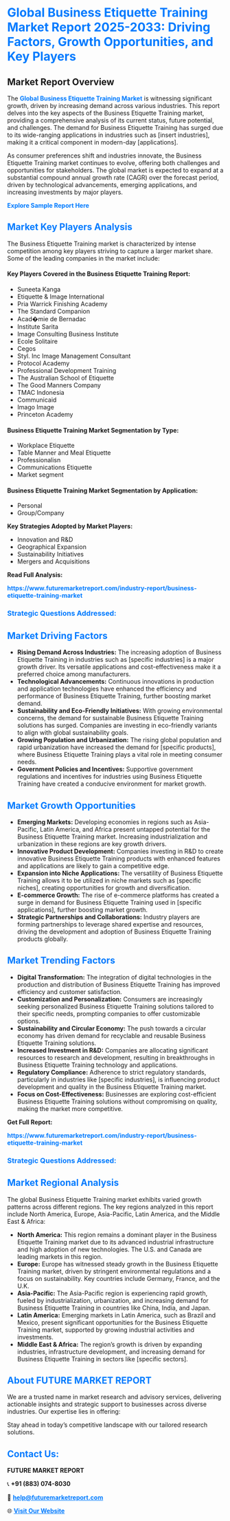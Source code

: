 <h1 style="color: #007BFF;">Global Business Etiquette Training Market Report 2025-2033: Driving Factors, Growth Opportunities, and Key Players</h1>

<section id="overview">
<h2>Market Report Overview</h2>
<p>The <a href="https://www.futuremarketreport.com/industry-report/business-etiquette-training-market" style="color: #007BFF; text-decoration: none;"><strong>Global Business Etiquette Training Market</strong></a> is witnessing significant growth, driven by increasing demand across various industries. This report delves into the key aspects of the Business Etiquette Training market, providing a comprehensive analysis of its current status, future potential, and challenges. The demand for Business Etiquette Training has surged due to its wide-ranging applications in industries such as [insert industries], making it a critical component in modern-day [applications].</p>
<p>As consumer preferences shift and industries innovate, the Business Etiquette Training market continues to evolve, offering both challenges and opportunities for stakeholders. The global market is expected to expand at a substantial compound annual growth rate (CAGR) over the forecast period, driven by technological advancements, emerging applications, and increasing investments by major players.</p>
</section>

<section id="overview">
<p><a href="https://www.futuremarketreport.com/request-sample/reportId=106953" style="color: #007BFF; text-decoration: none;"><strong>Explore Sample Report Here</strong></a></p>
</section>

<section id="key-players">
<h2 style="color: #007BFF;">Market Key Players Analysis</h2>
<p>The Business Etiquette Training market is characterized by intense competition among key players striving to capture a larger market share. Some of the leading companies in the market include:</p>
<h4>Key Players Covered in the Business Etiquette Training Report:</h4>
<ul><li>Suneeta Kanga</li><li>Etiquette &amp; Image International</li><li>Pria Warrick Finishing Academy</li><li>The Standard Companion</li><li>Acad�mie de Bernadac</li><li>Institute Sarita</li><li>Image Consulting Business Institute</li><li>Ecole Solitaire</li><li>Cegos</li><li>Styl. Inc Image Management Consultant</li><li>Protocol Academy</li><li>Professional Development Training</li><li>The Australian School of Etiquette</li><li>The Good Manners Company</li><li>TMAC Indonesia</li><li>Communicaid</li><li>Imago Image</li><li>Princeton Academy</li></ul>
<h4>Business Etiquette Training Market Segmentation by Type:</h4>
<ul><li>Workplace Etiquette</li><li>Table Manner and Meal Etiquette</li><li>Professionalisn</li><li>Communications Etiquette</li><li>Market segment</li></ul>

<h4>Business Etiquette Training Market Segmentation by Application:</h4>
<ul><li>Personal</li><li>Group/Company</li></ul>
<p><strong>Key Strategies Adopted by Market Players:</strong></p>
<ul>
<li>Innovation and R&D</li>
<li>Geographical Expansion</li>
<li>Sustainability Initiatives</li>
<li>Mergers and Acquisitions</li>
</ul>
</section>

<section>
<p><strong>Read Full Analysis: </strong></p><a href="https://www.futuremarketreport.com/industry-report/business-etiquette-training-market" style="color: #007BFF; text-decoration: none;"><strong>https://www.futuremarketreport.com/industry-report/business-etiquette-training-market</strong></a>
<h3 style="color: #007BFF;">Strategic Questions Addressed:</h3>
</section>

<section id="driving-factors">
<h2 style="color: #007BFF;">Market Driving Factors</h2>
<ul>
<li><strong>Rising Demand Across Industries:</strong> The increasing adoption of Business Etiquette Training in industries such as [specific industries] is a major growth driver. Its versatile applications and cost-effectiveness make it a preferred choice among manufacturers.</li>
<li><strong>Technological Advancements:</strong> Continuous innovations in production and application technologies have enhanced the efficiency and performance of Business Etiquette Training, further boosting market demand.</li>
<li><strong>Sustainability and Eco-Friendly Initiatives:</strong> With growing environmental concerns, the demand for sustainable Business Etiquette Training solutions has surged. Companies are investing in eco-friendly variants to align with global sustainability goals.</li>
<li><strong>Growing Population and Urbanization:</strong> The rising global population and rapid urbanization have increased the demand for [specific products], where Business Etiquette Training plays a vital role in meeting consumer needs.</li>
<li><strong>Government Policies and Incentives:</strong> Supportive government regulations and incentives for industries using Business Etiquette Training have created a conducive environment for market growth.</li>
</ul>
</section>

<section id="growth-opportunities">
<h2 style="color: #007BFF;">Market Growth Opportunities</h2>
<ul>
<li><strong>Emerging Markets:</strong> Developing economies in regions such as Asia-Pacific, Latin America, and Africa present untapped potential for the Business Etiquette Training market. Increasing industrialization and urbanization in these regions are key growth drivers.</li>
<li><strong>Innovative Product Development:</strong> Companies investing in R&D to create innovative Business Etiquette Training products with enhanced features and applications are likely to gain a competitive edge.</li>
<li><strong>Expansion into Niche Applications:</strong> The versatility of Business Etiquette Training allows it to be utilized in niche markets such as [specific niches], creating opportunities for growth and diversification.</li>
<li><strong>E-commerce Growth:</strong> The rise of e-commerce platforms has created a surge in demand for Business Etiquette Training used in [specific applications], further boosting market growth.</li>
<li><strong>Strategic Partnerships and Collaborations:</strong> Industry players are forming partnerships to leverage shared expertise and resources, driving the development and adoption of Business Etiquette Training products globally.</li>
</ul>
</section>

<section id="trending-factors">
<h2 style="color: #007BFF;">Market Trending Factors</h2>
<ul>
<li><strong>Digital Transformation:</strong> The integration of digital technologies in the production and distribution of Business Etiquette Training has improved efficiency and customer satisfaction.</li>
<li><strong>Customization and Personalization:</strong> Consumers are increasingly seeking personalized Business Etiquette Training solutions tailored to their specific needs, prompting companies to offer customizable options.</li>
<li><strong>Sustainability and Circular Economy:</strong> The push towards a circular economy has driven demand for recyclable and reusable Business Etiquette Training solutions.</li>
<li><strong>Increased Investment in R&D:</strong> Companies are allocating significant resources to research and development, resulting in breakthroughs in Business Etiquette Training technology and applications.</li>
<li><strong>Regulatory Compliance:</strong> Adherence to strict regulatory standards, particularly in industries like [specific industries], is influencing product development and quality in the Business Etiquette Training market.</li>
<li><strong>Focus on Cost-Effectiveness:</strong> Businesses are exploring cost-efficient Business Etiquette Training solutions without compromising on quality, making the market more competitive.</li>
</ul>
</section>

<section>
<p><strong>Get Full Report: </strong></p><a href="https://www.futuremarketreport.com/industry-report/business-etiquette-training-market" style="color: #007BFF; text-decoration: none;"><strong>https://www.futuremarketreport.com/industry-report/business-etiquette-training-market</strong></a>
<h3 style="color: #007BFF;">Strategic Questions Addressed:</h3>
</section>


<section id="regional-analysis">
<h2 style="color: #007BFF;">Market Regional Analysis</h2>
<p>The global Business Etiquette Training market exhibits varied growth patterns across different regions. The key regions analyzed in this report include North America, Europe, Asia-Pacific, Latin America, and the Middle East & Africa:</p>
<ul>
<li><strong>North America:</strong> This region remains a dominant player in the Business Etiquette Training market due to its advanced industrial infrastructure and high adoption of new technologies. The U.S. and Canada are leading markets in this region.</li>
<li><strong>Europe:</strong> Europe has witnessed steady growth in the Business Etiquette Training market, driven by stringent environmental regulations and a focus on sustainability. Key countries include Germany, France, and the U.K.</li>
<li><strong>Asia-Pacific:</strong> The Asia-Pacific region is experiencing rapid growth, fueled by industrialization, urbanization, and increasing demand for Business Etiquette Training in countries like China, India, and Japan.</li>
<li><strong>Latin America:</strong> Emerging markets in Latin America, such as Brazil and Mexico, present significant opportunities for the Business Etiquette Training market, supported by growing industrial activities and investments.</li>
<li><strong>Middle East & Africa:</strong> The region’s growth is driven by expanding industries, infrastructure development, and increasing demand for Business Etiquette Training in sectors like [specific sectors].</li>
</ul>
</section>

<footer>
<h2 style="color: #007BFF;">About FUTURE MARKET REPORT</h2>
<p>We are a trusted name in market research and advisory services, delivering actionable insights and strategic support to businesses across diverse industries. Our expertise lies in offering:</p>

<p>Stay ahead in today’s competitive landscape with our tailored research solutions.</p>

<h2 style="color: #007BFF;">Contact Us:</h2>
<p><strong>FUTURE MARKET REPORT</strong></p>
<p>📞 <strong>+91 (883) 074-8030</strong></p>
<p>📧 <strong><a href="mailto:help@futuremarketreport.com" style="color: #007BFF;">help@futuremarketreport.com</a></strong></p>
<p>🌐 <strong><a href="https://www.futuremarketreport.com/" style="color: #007BFF;">Visit Our Website</a></strong></p>
</footer>